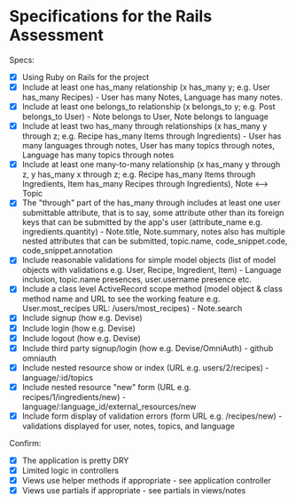 # Specifications for the Rails Assessment

Specs:
- [x] Using Ruby on Rails for the project
- [x] Include at least one has_many relationship (x has_many y; e.g. User has_many Recipes) - User has many Notes, Language has many notes.
- [x] Include at least one belongs_to relationship (x belongs_to y; e.g. Post belongs_to User) - Note belongs to User, Note belongs to language
- [x] Include at least two has_many through relationships (x has_many y through z; e.g. Recipe has_many Items through Ingredients) - User has many languages through notes, User has many topics through notes, Language has many topics through notes
- [x] Include at least one many-to-many relationship (x has_many y through z, y has_many x through z; e.g. Recipe has_many Items through Ingredients, Item has_many Recipes through Ingredients), Note <--> Topic
- [x] The "through" part of the has_many through includes at least one user submittable attribute, that is to say, some attribute other than its foreign keys that can be submitted by the app's user (attribute_name e.g. ingredients.quantity) - Note.title, Note.summary, notes also has multiple nested attributes that can be submitted, topic.name, code_snippet.code, code_snippet.annotation
- [x] Include reasonable validations for simple model objects (list of model objects with validations e.g. User, Recipe, Ingredient, Item) - Language inclusion, topic.name presences, user.username presence etc.
- [x] Include a class level ActiveRecord scope method (model object & class method name and URL to see the working feature e.g. User.most_recipes URL: /users/most_recipes) - Note.search
- [x] Include signup (how e.g. Devise)
- [x] Include login (how e.g. Devise)
- [x] Include logout (how e.g. Devise)
- [x] Include third party signup/login (how e.g. Devise/OmniAuth) - github omniauth
- [x] Include nested resource show or index (URL e.g. users/2/recipes) - language/:id/topics
- [x] Include nested resource "new" form (URL e.g. recipes/1/ingredients/new) - language/:language_id/external_resources/new
- [x] Include form display of validation errors (form URL e.g. /recipes/new) - validations displayed for user, notes, topics, and language

Confirm:
- [x] The application is pretty DRY
- [x] Limited logic in controllers
- [x] Views use helper methods if appropriate - see application controller
- [x] Views use partials if appropriate - see partials in views/notes
